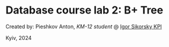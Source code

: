 # Database course lab 2: B+ Tree
Created by: Pieshkov Anton, *KM-12 student* @ [Igor Sikorsky KPI](https://github.com/kpi-ua)

Kyiv, 2024